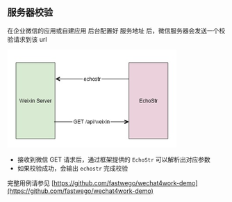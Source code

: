 ## 服务器校验

在企业微信的应用或自建应用 后台配置好 服务地址 后，微信服务器会发送一个校验请求到该 url

![echostr](img/echostr.jpg)

- 接收到微信 GET 请求后，通过框架提供的 `EchoStr` 可以解析出对应参数
- 如果校验成功，会输出 `echostr` 完成校验

完整用例请参见 [https://github.com/fastwego/wechat4work-demo](https://github.com/fastwego/wechat4work-demo)